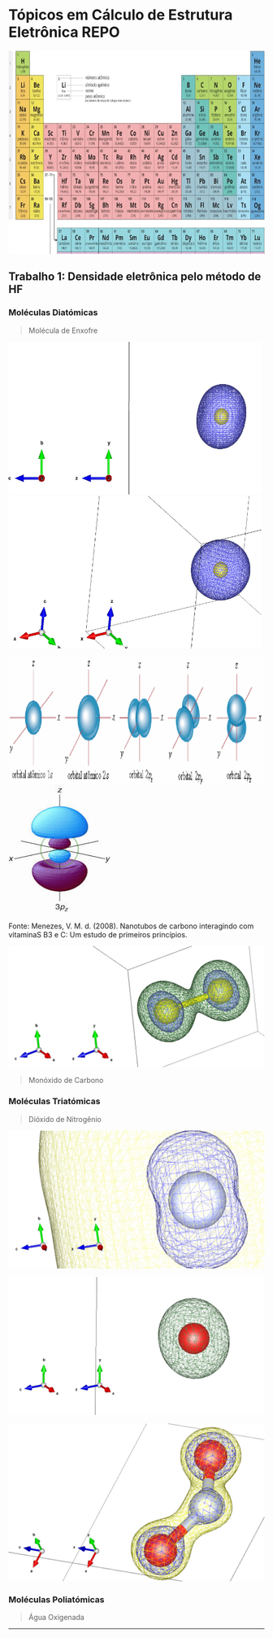 # Tópicos em Cálculo de Estrutura Eletrônica REPO

<img src="images/tab_peri.jpg" width=700 height=400>

## Trabalho 1: Densidade eletrônica pelo método de HF

### Moléculas Diatómicas

> Molécula de Enxofre

<img src="images/S_x.jpg" width=498 height=300> <img src="images/S_iso.jpg" width=498 height=300>

<img src="images/orbitais1s2s2p.png" width=800 height=250><img src="images/orbital3p.jpg" width=200 height=250>
<p>Fonte: Menezes, V. M. d. (2008). Nanotubos de carbono interagindo com vitaminaS B3 e C: Um estudo de primeiros princípios.</p>



![S2_iso](images/S2_iso.jpg)


> Monóxido de Carbono


### Moléculas Triatómicas

> Dióxido de Nitrogênio

![N_iso_zoom](images/N_iso_zoom.jpg)

![O_iso](images/O_iso.jpg)

![NO2_iso](images/NO2_iso.jpg)



### Moléculas Poliatómicas

> Água Oxigenada



---
